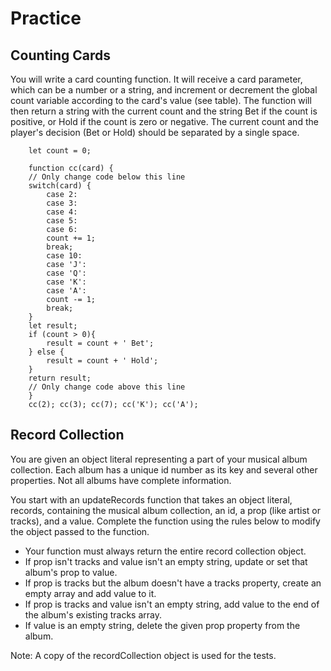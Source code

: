 # Practice

## Counting Cards

You will write a card counting function. It will receive a card parameter, which can be a number or a string, and increment or decrement the global count variable according to the card's value (see table). The function will then return a string with the current count and the string Bet if the count is positive, or Hold if the count is zero or negative. The current count and the player's decision (Bet or Hold) should be separated by a single space.

        let count = 0;
        
        function cc(card) {
        // Only change code below this line
        switch(card) {
            case 2:
            case 3:
            case 4:
            case 5:
            case 6:
            count += 1;
            break;
            case 10:
            case 'J':
            case 'Q':
            case 'K':
            case 'A':
            count -= 1;
            break;
        }
        let result;
        if (count > 0){
            result = count + ' Bet';
        } else {
            result = count + ' Hold';
        }
        return result;
        // Only change code above this line
        }
        cc(2); cc(3); cc(7); cc('K'); cc('A');

## Record Collection

You are given an object literal representing a part of your musical album collection. Each album has a unique id number as its key and several other properties. Not all albums have complete information.

You start with an updateRecords function that takes an object literal, records, containing the musical album collection, an id, a prop (like artist or tracks), and a value. Complete the function using the rules below to modify the object passed to the function.

- Your function must always return the entire record collection object.
- If prop isn't tracks and value isn't an empty string, update or set that album's prop to value.
- If prop is tracks but the album doesn't have a tracks property, create an empty array and add value to it.
- If prop is tracks and value isn't an empty string, add value to the end of the album's existing tracks array.
- If value is an empty string, delete the given prop property from the album.

Note: A copy of the recordCollection object is used for the tests.